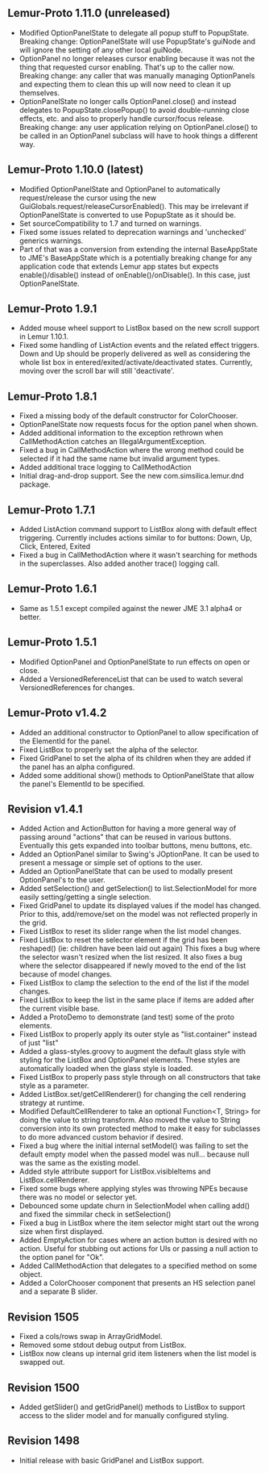 Lemur-Proto 1.11.0 (unreleased)
-------------------
* Modified OptionPanelState to delegate all popup stuff to PopupState.
    Breaking change: OptionPanelState will use PopupState's guiNode
    and will ignore the setting of any other local guiNode.
* OptionPanel no longer releases cursor enabling because it was not the thing that
    requested cursor enabling.  That's up to the caller now.
    Breaking change: any caller that was manually managing OptionPanels
    and expecting them to clean this up will now need to clean it up themselves.
* OptionPanelState no longer calls OptionPanel.close() and instead delegates to
    PopupState.closePopup() to avoid double-running close effects, etc. and also
    to properly handle cursor/focus release.  
    Breaking change: any user application relying on OptionPanel.close() to be
    called in an OptionPanel subclass will have to hook things a different way.


Lemur-Proto 1.10.0 (latest)
-------------------
* Modified OptionPanelState and OptionPanel to automatically request/release
    the cursor using the new GuiGlobals.request/releaseCursorEnabled().
    This may be irrelevant if OptionPanelState is converted to use PopupState
    as it should be.
* Set sourceCompatibility to 1.7 and turned on warnings.
* Fixed some issues related to deprecation warnings and 'unchecked' generics
    warnings.
* Part of that was a conversion from extending the internal BaseAppState to JME's
    BaseAppState which is a potentially breaking change for any application code
    that extends Lemur app states but expects enable()/disable() instead of
    onEnable()/onDisable().  In this case, just OptionPanelState.


Lemur-Proto 1.9.1
------------------
* Added mouse wheel support to ListBox based on the new scroll support
    in Lemur 1.10.1.
* Fixed some handling of ListAction events and the related effect triggers.
    Down and Up should be properly delivered as well as considering the whole
    list box in entered/exited/activate/deactivated states.  Currently, moving
    over the scroll bar will still 'deactivate'.


Lemur-Proto 1.8.1
------------------
* Fixed a missing body of the default constructor for ColorChooser.
* OptionPanelState now requests focus for the option panel when shown.
* Added additional information to the exception rethrown when CallMethodAction
    catches an IllegalArgumentException.
* Fixed a bug in CallMethodAction where the wrong method could be selected if
    it had the same name but invalid argument types.
* Added additional trace logging to CallMethodAction
* Initial drag-and-drop support.  See the new com.simsilica.lemur.dnd package.


Lemur-Proto 1.7.1
------------------
* Added ListAction command support to ListBox along with default effect
    triggering.  Currently includes actions similar to for buttons:
    Down, Up, Click, Entered, Exited
* Fixed a bug in CallMethodAction where it wasn't searching for methods
    in the superclasses.  Also added another trace() logging call.


Lemur-Proto 1.6.1
------------------
* Same as 1.5.1 except compiled against the newer JME 3.1 alpha4 or better.


Lemur-Proto 1.5.1
------------------
* Modified OptionPanel and OptionPanelState to run effects on
    open or close.
* Added a VersionedReferenceList that can be used to watch several
    VersionedReferences for changes.


Lemur-Proto v1.4.2
-------------------
* Added an additional constructor to OptionPanel to allow specification
    of the ElementId for the panel.
* Fixed ListBox to properly set the alpha of the selector.
* Fixed GridPanel to set the alpha of its children when they are added
    if the panel has an alpha configured.
* Added some additional show() methods to OptionPanelState that allow
    the panel's ElementId to be specified.


Revision v1.4.1
----------------
* Added Action and ActionButton for having a more general
    way of passing around "actions" that can be reused in
    various buttons.  Eventually this gets expanded into
    toolbar buttons, menu buttons, etc.
* Added an OptionPanel similar to Swing's JOptionPane.  It
    can be used to present a message or simple set of
    options to the user.
* Added an OptionPanelState that can be used to modally
    present OptionPanel's to the user.
* Added setSelection() and getSelection() to list.SelectionModel
    for more easily setting/getting a single selection.
* Fixed GridPanel to update its displayed values if the model
    has changed.  Prior to this, add/remove/set on the model
    was not reflected properly in the grid.
* Fixed ListBox to reset its slider range when the list model
    changes.
* Fixed ListBox to reset the selector element if the grid has
    been reshaped() (ie: children have been laid out again)
    This fixes a bug where the selector wasn't resized when
    the list resized.  It also fixes a bug where the selector
    disappeared if newly moved to the end of the list because
    of model changes.
* Fixed ListBox to clamp the selection to the end of the list
    if the model changes.
* Fixed ListBox to keep the list in the same place if items
    are added after the current visible base.
* Added a ProtoDemo to demonstrate (and test) some of the proto
    elements.
* Fixed ListBox to properly apply its outer style as "list.container"
    instead of just "list"
* Added a glass-styles.groovy to augment the default glass style
    with styling for the ListBox and OptionPanel elements.  These
    styles are automatically loaded when the glass style is
    loaded.
* Fixed ListBox to properly pass style through on all constructors
    that take style as a parameter.
* Added ListBox.set/getCellRenderer() for changing the cell rendering
    strategy at runtime.
* Modified DefaultCellRenderer to take an optional Function<T, String> for
    doing the value to string transform.  Also moved the value to String
    conversion into its own protected method to make it easy for subclasses
    to do more advanced custom behavior if desired.
* Fixed a bug where the initial internal setModel() was failing to set
    the default empty model when the passed model was null... because null
    was the same as the existing model.
* Added style attribute support for ListBox.visibleItems and ListBox.cellRenderer.
* Fixed some bugs where applying styles was throwing NPEs because there was
    no model or selector yet.
* Debounced some update churn in SelectionModel when calling add() and fixed
    the simmilar check in setSelection()
* Fixed a bug in ListBox where the item selector might start out the wrong size
    when first displayed.
* Added EmptyAction for cases where an action button is desired with no action.
    Useful for stubbing out actions for UIs or passing a null action to the option
    panel for "Ok".
* Added CallMethodAction that delegates to a specified method on some object.
* Added a ColorChooser component that presents an HS selection panel and a separate
    B slider.


Revision 1505
--------------
* Fixed a cols/rows swap in ArrayGridModel.
* Removed some stdout debug output from ListBox.
* ListBox now cleans up internal grid item listeners when the
    list model is swapped out.


Revision 1500
--------------
* Added getSlider() and getGridPanel() methods to ListBox to
    support access to the slider model and for manually configured
    styling.


Revision 1498
--------------
* Initial release with basic GridPanel and ListBox support.